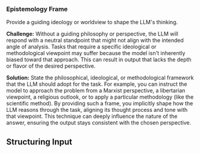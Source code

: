 ### Epistemology Frame  
Provide a guiding ideology or worldview to shape the LLM's thinking.

**Challenge:** Without a guiding philosophy or perspective, the LLM will respond with a neutral standpoint that might not align with the intended angle of analysis. Tasks that require a specific ideological or methodological viewpoint may suffer because the model isn't inherently biased toward that approach. This can result in output that lacks the depth or flavor of the desired perspective.

**Solution:** State the philosophical, ideological, or methodological framework that the LLM should adopt for the task. For example, you can instruct the model to approach the problem from a Marxist perspective, a libertarian viewpoint, a religious outlook, or to apply a particular methodology (like the scientific method). By providing such a frame, you implicitly shape how the LLM reasons through the task, aligning its thought process and tone with that viewpoint. This technique can deeply influence the nature of the answer, ensuring the output stays consistent with the chosen perspective.

## Structuring Input